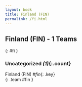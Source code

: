 ```yaml
---
layout: book
title: Finland (FIN)
permalink: /fi.html
---
```


## Finland (FIN) - 1 Teams
{: #fi }









### Uncategorized _(1)_{:.count}

Finland  (FIN)  _#fin_{: .key} <br>
{: .team #fin }


 
